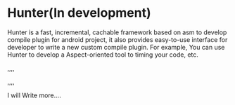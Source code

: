 # Hunter(In development)

Hunter is a fast, incremental, cachable framework based on asm to develop compile plugin for android project,
it also provides easy-to-use interface for developer to write a new custom compile plugin. For example, You can use Hunter
to develop a Aspect-oriented tool to timing your code, etc.

,,,,

,,,,


I will Write more....
